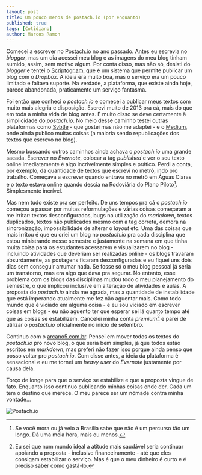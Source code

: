 ```yaml
---
layout: post
title: Um pouco menos de postach.io (por enquanto)
published: true
tags: [Cotidiano]
author: Marcos Ramon
---
```


Comecei a escrever no [Postach.io](http://postach.io/) no ano passado. Antes eu escrevia no *blogger*, mas um dia acessei meu blog e as imagens do meu blog tinham sumido, assim, sem motivo algum. Por conta disso, mas não só, desisti do *blogger* e tentei o [Scriptogr.am](http://scriptogr.am/), que é um sistema que permite publicar um blog com o *Dropbox*. A ideia era muito boa, mas o serviço era um pouco limitado e faltava suporte. Na verdade, a plataforma, que existe ainda hoje, parece abandonada, praticamente um serviço fantasma.

Foi então que conheci o *postach.io* e comecei a publicar meus textos com muito mais alegria e disposição. Escrevi muito de 2013 pra cá, mais do que em toda a minha vida de blog antes. E muito disso se deve certamente à simplicidade do *postach.io*. No meio desse caminho testei outras plataformas como [Svbtle](http://marcosramon.svbtle.com/) -  que gostei mas não me adaptei - e o [Medium](https://medium.com/@mrtollens), onde ainda publico muitas coisas (a maioria sendo republicações dos textos que escrevo no blog).

Mesmo buscando outros caminhos ainda achava o *postach.io* uma grande sacada. Escrever no *Evernote*, colocar a tag *published* e ver o seu texto online imediatamente é algo incrivelmente simples e prático. Perdi a conta, por exemplo, da quantidade de textos que escrevi no metrô, indo pro trabalho. Começava a escrever quando entrava no metrô em Águas Claras e o texto estava online quando descia na Rodoviária do Plano Piloto[^1]. Simplesmente incrível.

Mas nem tudo existe pra ser perfeito. De uns tempos pra cá o *postach.io* começou a passar por muitas reformulações e várias coisas começaram a me irritar: textos desconfigurados, bugs na utilização do *markdown*, textos duplicados, textos não publicados mesmo com a tag correta, demora na sincronização, impossibilidade de alterar o *layout* etc. Uma das coisas que mais irritou é que eu criei um blog no *postach.io* pra cada disciplina que estou ministrando nesse semestre e justamente na semana em que tinha muita coisa para os estudantes acessarem e visualizarem no blog - incluindo atividades que deveriam ser realizadas online - os blogs travaram absurdamente, as postagens ficaram desconfiguradas e eu fiquei uns dois dias sem conseguir arrumar nada. Se fosse só o meu blog pessoal já seria um transtorno, mas era algo que dava pra segurar. No entanto, esse problema com os blogs das disciplinas mudou todo o meu planejamento do semestre, o que implicou inclusive em alteração de atividades e aulas.
A proposta do *postach.io* ainda me agrada, mas a quantidade de instabilidade que está imperando atualmente me fez não aguentar mais. Como todo mundo que é viciado em alguma coisa - e eu sou viciado em escrever coisas em blogs - eu não aguento ter que esperar sei lá quanto tempo até que as coisas se estabilizem. Cancelei minha conta *premium*[^2] e parei de utilizar o *postach.io* oficialmente no início de setembro.

Continuo com o [arcano5.com.br](http://www.arcano5.com.br/). Pensei em mover todos os textos do *postach.io* pro novo blog, o que seria bem simples, já que todos estão escritos em *markdown*, mas preferi não fazer isso porque ainda penso que posso voltar pro *postach.io*. Com disse antes, a ideia da plataforma é sensacional e eu me tornei um *heavy user* do *Evernote* justamente por causa dela.

Torço de longe para que o serviço se estabilize e que a proposta vingue de fato. Enquanto isso continuo publicando minhas coisas onde der. Cada um tem o destino que merece. O meu parece ser um nômade contra minha vontade...

![Postach.io](https://appcenter.evernote.com/assets/img/apps/postashio/web/postachio-web-4.png)

[^1]: Se você mora ou já veio a Brasília sabe que não é um percurso tão um longo. Dá uma meia hora, mais ou menos.
[^2]: Eu sei que num mundo ideal a atitude mais saudável seria continuar apoiando a proposta - inclusive financeiramente - até que eles consigam estabilizar o serviço. Mas é que o meu dinheiro é curto e é preciso saber como gastá-lo.
